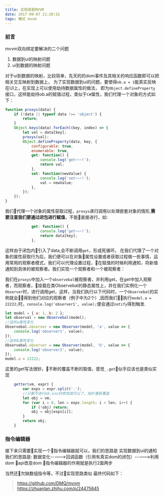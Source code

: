```yaml
---
title: 实现简易MVVM
date: 2017-09-07 21:20:52
tags: 模式 mvvm
---
```


### 前言
mvvm双向绑定要解决的二个问题
1. 数据到ui的映射问题
2. ui到数据的映射问题

对于ui到数据的映射，比较简单，先天的的dom事件及其相关的响应函数即可以把相关交互映射到数据上，
为了实现数据到ui的问题，要使得`ob.a = 1`能真实反映在UI上，在实现上可以使用劫持数据属性的做法，
即为`Object.defineProperty`接口，这样能劫持ob.a的赋值过程，类似于`C#`属性，我们代理一个对象的方式如下：
```js
function proxys(data) {
	if (!data || typeof data !== 'object') {
		return;
	}
	Object.keys(data).forEach((key, index) => {
		let val = data[key];
		proxys(val);
		Object.defineProperty(data, key, {
			configurable: true,
			enumerable: true,
			get: function() {
				console.log('get~~~!');				
				return val;
			},
			set: function(newValue) {
				console.log('set~~~!');		 
				val = newValue;			 
			},
		});
	});
}
```
我们代理一个对象的属性获取过程，`proxys`递归调用以处理嵌套对象的情形,**需要注意我们要通过闭包进行赋值**，不能直接进行，如:
```js
            get: function() {
				console.log('get~~~!');				
				return data[key];
			},
```
这样由于闭包内引入了data,会不断调用`get`，形成死循环。
在我们代理了一个对象的属性获取行为后，我们便可以在对象属性设置或者获取过程做一些事情，运用常用的观察者模式，我们可以代理设置过程，在赋值的时候利用通知，将新值通知到具体的被观察者。我们实现一个观察者和一个被观察者：
<script async src="//en.jsrun.net/NYiKp/embed/all/light/"></script>
 
我们在`proxys`中加入一个`observebal`被观察者，并利用get，在get中加入观察者，而观察者，挂载在类Observebal的静态属性上，并在我们实例化一个`Observer`时，进行调用get，这样，当我们执行以下代码时，一个`Observebal`的实例就会得到他们对应的观察者（例子中为2个）,因而我们执行`model.a = 22222;`时，`console.log('observer1', value);`便会通过`notify`得到触发.
```js
let model = { a: 1, b: 2 };
let observal = new Observebal(model);
//监听a属性变化
Observebal.observer = new Observer(model, 'a', value => {
	console.log('observer1', value);
});
//监听b属性变化
Observebal.observer = new Observer(model, 'b', value => {
	console.log('observer2', value);
});
model.a = 22222;
```
这里的get写法很妙，不断的覆盖不断的取值，感觉`_.get`似乎应该也是类似实现
```js
	getter(vm, expr) {
		var exps = expr.split('.');
		//只要不进行ob.xxx的修改就可以了，指针重新覆盖
		let obj = vm;
		for (var i = 0, len = exps.length; i < len; i++) {
			if (!obj) return;
			obj = obj[exps[i]];
		}
		return obj;
	}
```
### 指令编辑器

接下来只需要实现一个指令编辑器就可以，我们的思路是
实现数据到ui的通知我们的思路是:
数据变化----->回调函数（引用有真实dom的闭包）----->利用dom api改变dom
指令编辑器的作用就是执行2面两步

当然还欠缺数组指令等，不过实现思路类似
最终代码如下：
<script async src="//en.jsrun.net/IYiKp/embed/all/light/"></script>




> https://github.com/DMQ/mvvm
> https://zhuanlan.zhihu.com/p/24475845